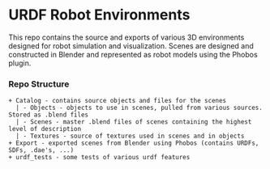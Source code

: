# URDF Robot Environments

This repo contains the source and exports of various 3D environments designed for robot simulation and visualization. Scenes are designed and constructed in Blender and represented as robot models using the Phobos plugin.



### Repo Structure
```
+ Catalog - contains source objects and files for the scenes
  | - Objects - objects to use in scenes, pulled from various sources. Stored as .blend files
  | - Scenes - master .blend files of scenes containing the highest level of description
  | - Textures - source of textures used in scenes and in objects
+ Export - exported scenes from Blender using Phobos (contains URDFs, SDFs, .dae's, ...)
+ urdf_tests - some tests of various urdf features
```
